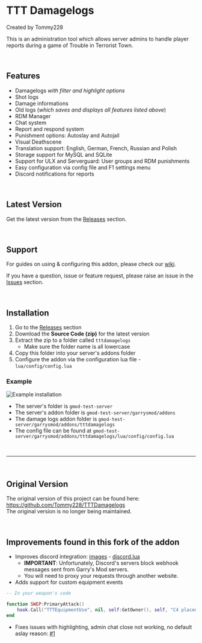 # TTT Damagelogs
Created by Tommy228

This is an administration tool which allows server admins to handle player reports during a game of Trouble in Terrorist Town.

<br>

## Features
- Damagelogs *with filter and highlight options*
- Shot logs
- Damage informations
- Old logs (*which saves and displays all features listed above*)
- RDM Manager 
- Chat system
- Report and respond system
- Punishment options: Autoslay and Autojail
- Visual Deathscene
- Translation support: English, German, French, Russian and Polish
- Storage support for MySQL and SQLite
- Support for ULX and Serverguard: User groups and RDM punishments
- Easy configuration via config file and F1 settings menu
- Discord notifications for reports

<br>

## Latest Version

Get the latest version from the [Releases](https://github.com/BadgerCode/tttdamagelogs/releases) section.

<br>

## Support
For guides on using & configuring this addon, please check our [wiki](https://github.com/BadgerCode/tttdamagelogs/wiki).

If you have a question, issue or feature request, please raise an issue in the [Issues](https://github.com/BadgerCode/tttdamagelogs/issues) section.


<br>

## Installation

1. Go to the [Releases](https://github.com/BadgerCode/tttdamagelogs/releases) section
2. Download the **Source Code (zip)** for the latest version
3. Extract the zip to a folder called `tttdamagelogs`
    * Make sure the folder name is all lowercase
4. Copy this folder into your server's addons folder
5. Configure the addon via the configuration lua file - `lua/config/config.lua`

### Example

![Example installation](https://i.imgur.com/ihPY6EI.png)

* The server's folder is `gmod-test-server`
* The server's addon folder is `gmod-test-server/garrysmod/addons`
* The damage logs addon folder is `gmod-test-server/garrysmod/addons/tttdamagelogs`
* The config file can be found at `gmod-test-server/garrysmod/addons/tttdamagelogs/lua/config/config.lua`


<br>

---

<br>


## Original Version
The original version of this project can be found here: https://github.com/Tommy228/TTTDamagelogs <br>
The original version is no longer being maintained.

<br>

## Improvements found in this fork of the addon

* Improves discord integration: [images](https://imgur.com/a/kKgondH) - [discord.lua](https://github.com/BadgerCode/tttdamagelogs/blob/master/lua/damagelogs/server/discord.lua)
    * **IMPORTANT**: Unfortunately, Discord's servers block webhook messages sent from Garry's Mod servers.
    * You will need to proxy your requests through another website.
* Adds support for custom equipment events
```lua
-- In your weapon's code

function SWEP:PrimaryAttack()
    hook.Call("TTTEquipmentUse", nil, self:GetOwner(), self, "C4 placed")
end
```
* Fixes issues with highlighting, admin chat close not working, no default aslay reason: [#1](https://github.com/BadgerCode/tttdamagelogs/pull/1)
